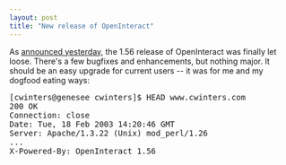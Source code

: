 ```yaml
---
layout: post
title: "New release of OpenInteract"
---
```




As <a href="http://sourceforge.net/mailarchive/forum.php?thread_id=1670993&forum_id=3225">announced yesterday</a>, the 1.56 release of OpenInteract was finally let loose. There's a few bugfixes and enhancements, but nothing major. It should be an easy upgrade for current users -- it was for me and my dogfood eating ways:

<pre>
[cwinters@genesee cwinters]$ HEAD www.cwinters.com
200 OK
Connection: close
Date: Tue, 18 Feb 2003 14:20:46 GMT
Server: Apache/1.3.22 (Unix) mod_perl/1.26
...
X-Powered-By: OpenInteract 1.56
</pre>


